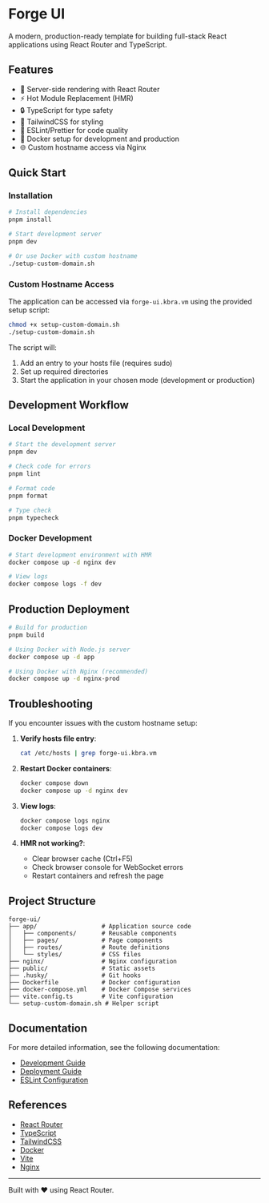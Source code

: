 # Forge UI

A modern, production-ready template for building full-stack React applications using React Router and TypeScript.

## Features

- 🚀 Server-side rendering with React Router
- ⚡️ Hot Module Replacement (HMR)
- 🔒 TypeScript for type safety
- 🎨 TailwindCSS for styling
- 🧪 ESLint/Prettier for code quality
- 🐳 Docker setup for development and production
- 🌐 Custom hostname access via Nginx

## Quick Start

### Installation

```bash
# Install dependencies
pnpm install

# Start development server
pnpm dev

# Or use Docker with custom hostname
./setup-custom-domain.sh
```

### Custom Hostname Access

The application can be accessed via `forge-ui.kbra.vm` using the provided setup script:

```bash
chmod +x setup-custom-domain.sh
./setup-custom-domain.sh
```

The script will:

1. Add an entry to your hosts file (requires sudo)
2. Set up required directories
3. Start the application in your chosen mode (development or production)

## Development Workflow

### Local Development

```bash
# Start the development server
pnpm dev

# Check code for errors
pnpm lint

# Format code
pnpm format

# Type check
pnpm typecheck
```

### Docker Development

```bash
# Start development environment with HMR
docker compose up -d nginx dev

# View logs
docker compose logs -f dev
```

## Production Deployment

```bash
# Build for production
pnpm build

# Using Docker with Node.js server
docker compose up -d app

# Using Docker with Nginx (recommended)
docker compose up -d nginx-prod
```

## Troubleshooting

If you encounter issues with the custom hostname setup:

1. **Verify hosts file entry**:

   ```bash
   cat /etc/hosts | grep forge-ui.kbra.vm
   ```

2. **Restart Docker containers**:

   ```bash
   docker compose down
   docker compose up -d nginx dev
   ```

3. **View logs**:

   ```bash
   docker compose logs nginx
   docker compose logs dev
   ```

4. **HMR not working?**:
   - Clear browser cache (Ctrl+F5)
   - Check browser console for WebSocket errors
   - Restart containers and refresh the page

## Project Structure

```
forge-ui/
├── app/                  # Application source code
│   ├── components/       # Reusable components
│   ├── pages/            # Page components
│   ├── routes/           # Route definitions
│   └── styles/           # CSS files
├── nginx/                # Nginx configuration
├── public/               # Static assets
├── .husky/               # Git hooks
├── Dockerfile            # Docker configuration
├── docker-compose.yml    # Docker Compose services
├── vite.config.ts        # Vite configuration
└── setup-custom-domain.sh # Helper script
```

## Documentation

For more detailed information, see the following documentation:

- [Development Guide](docs/development.md)
- [Deployment Guide](docs/deployment.md)
- [ESLint Configuration](docs/eslint.md)

## References

- [React Router](https://reactrouter.com/)
- [TypeScript](https://www.typescriptlang.org/docs/)
- [TailwindCSS](https://tailwindcss.com/docs/)
- [Docker](https://docs.docker.com/)
- [Vite](https://vitejs.dev/guide/)
- [Nginx](https://nginx.org/en/docs/)

---

Built with ❤️ using React Router.
